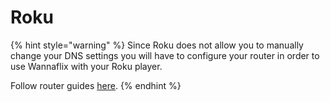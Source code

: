 # Roku

{% hint style="warning" %}
Since Roku does not allow you to manually change your DNS settings you will have to configure your router in order to use Wannaflix with your Roku player.

Follow router guides [here](broken-reference).
{% endhint %}

